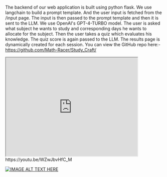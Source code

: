 The backend of our web application is built using python flask. We use langchain to build a prompt template. And the user input is fetched from the /input page. The input is then passed to the prompt template and then it is sent to the LLM. We use OpenAI's GPT-4-TURBO model. The user is asked what subject he wants to study and corresponding days he wants to allocate for the subject. Then the user takes a quiz which evaluates his knowledge. The quiz score is again passed to the LLM. The results page is dynamically created for each session. You can view the GitHub repo here:- https://github.com/Math-Racer/Study_Craft/


<iframe width="420" height="315" src="https://youtu.be/WZwJbvHfC_M"></iframe>
https://youtu.be/WZwJbvHfC_M

[![IMAGE ALT TEXT HERE](https://img.youtube.com/vi/YOUTUBE_VIDEO_ID_HERE/0.jpg)](https://www.youtube.com/watch?v=WZwJbvHfC_M)
